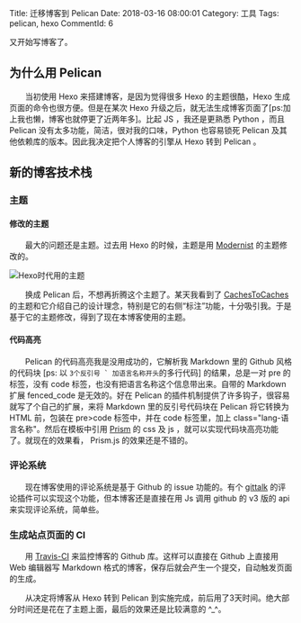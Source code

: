 Title: 迁移博客到 Pelican
Date: 2018-03-16 08:00:01
Category: 工具
Tags: pelican, hexo
CommentId: 6


又开始写博客了。

<!-- PELICAN_END_SUMMARY -->

## 为什么用 Pelican

　　当初使用 Hexo 来搭建博客，是因为觉得很多 Hexo 的主题很酷，Hexo 生成页面的命令也很方便。但是在某次 Hexo 升级之后，就无法生成博客页面了[ps:加上我也懒，博客也就停更了近两年多]。比起 JS ，我还是更熟悉 Python ，而且 Pelican 没有太多功能，简洁，很对我的口味，Python 也容易锁死 Pelican 及其他依赖库的版本。因此我决定把个人博客的引擎从 Hexo 转到 Pelican 。

## 新的博客技术栈
### 主题
#### 修改的主题

　　最大的问题还是主题。过去用 Hexo 的时候，主题是用 [Modernist](https://github.com/heroicyang/hexo-theme-modernist) 的主题修改的。

![Hexo时代用的主题](/images/hexo_blog_snapshot.png)

　　换成 Pelican 后，不想再折腾这个主题了。某天我看到了 [CachesToCaches](http://cachestocaches.com) 的主题和它介绍自己的设计理念，特别是它的右侧“标注”功能，十分吸引我。于是基于它的主题修改，得到了现在本博客使用的主题。


#### 代码高亮

　　Pelican 的代码高亮我是没用成功的，它解析我 Markdown 里的 Github 风格的代码块 [ps: 以 `` 3个反引号 ` 加语言名称开头 ``的多行代码] 的结果，总是一对 pre 的标签，没有 code 标签，也没有把语言名称这个信息带出来。自带的 Markdown 扩展 fenced_code 是无效的。好在 Pelican 的插件机制提供了许多钩子，很容易就写了个自己的扩展，来将 Markdown 里的反引号代码块在 Pelican 将它转换为 HTML 前，包装在 pre>code 标签中，并在 code 标签里，加上 class="lang-语言名称"。然后在模板中引用 [Prism](http://prismjs.com/) 的 css 及 js ，就可以实现代码块高亮功能了。就现在的效果看， Prism.js 的效果还是不错的。


### 评论系统

　　现在博客使用的评论系统是基于 Github 的 issue 功能的。有个 [gittalk](https://gitalk.github.io/) 的评论插件可以实现这个功能，但本博客还是直接在用 Js 调用 github 的 v3 版的 api 来实现评论系统，简单些。


### 生成站点页面的 CI

　　用 [Travis-CI](http://travis-ci.org) 来监控博客的 Github 库。这样可以直接在 Github 上直接用 Web 编辑器写 Markdown 格式的博客，保存后就会产生一个提交，自动触发页面的生成。


　　从决定将博客从 Hexo 转到 Pelican 到实施完成，前后用了3天时间。绝大部分时间还是花在了主题上面，最后的效果还是比较满意的 ^_^。
